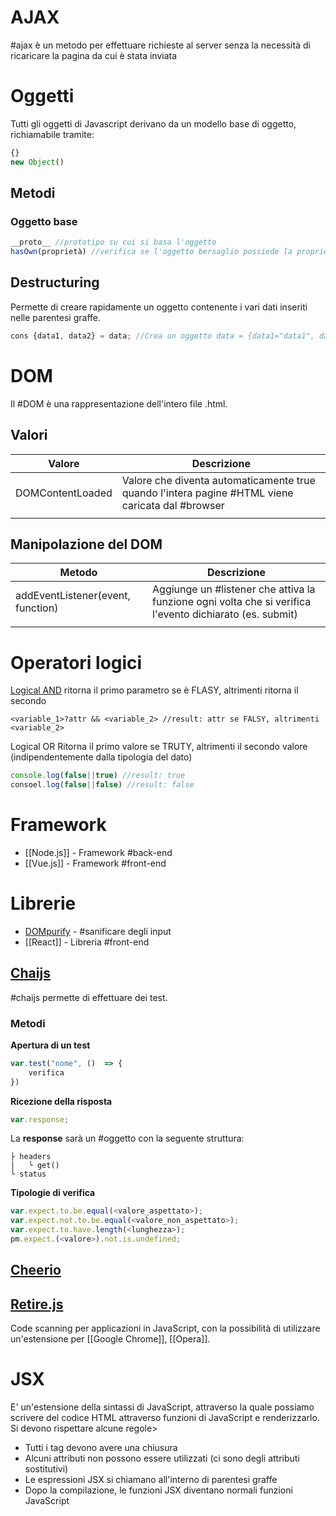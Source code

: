 # AJAX
#ajax è un metodo per effettuare richieste al server senza la necessità di ricaricare la pagina da cui è stata inviata
# Oggetti
Tutti gli oggetti di Javascript derivano da un modello base di oggetto, richiamabile tramite:
```Javascript
{}
new Object()
```
## Metodi
### Oggetto base
```Javascript
__proto__ //prototipo su cui si basa l'oggetto
hasOwn(proprietà) //verifica se l'oggetto bersaglio possiede la proprietà indicata
```
## Destructuring
Permette di creare rapidamente un oggetto contenente i vari dati inseriti nelle parentesi graffe. 
```Javascript
cons {data1, data2} = data; //Crea un oggetto data = {data1="data1", data2:"data2"}
```
# DOM
Il #DOM è una rappresentazione dell'intero file .html.
## Valori
| Valore | Descrizione |
| ---- | ---- |
| DOMContentLoaded | Valore che diventa automaticamente true quando l'intera pagine #HTML viene caricata dal #browser |
|  |  |
## Manipolazione del DOM
| Metodo | Descrizione |
| ---- | ---- |
| addEventListener(event, function) | Aggiunge un #listener che attiva la funzione ogni volta che si verifica l'evento dichiarato (es. submit) |
|  |  |
# Operatori logici
[Logical AND](https://developer.mozilla.org/en-US/docs/Web/JavaScript/Reference/Operators/Logical_AND)
ritorna il primo parametro se è FLASY, altrimenti ritorna il secondo
```Jvascript
<variable_1>?attr && <variable_2> //result: attr se FALSY, altrimenti <variable_2> 
```
Logical OR
Ritorna il primo valore se TRUTY, altrimenti il secondo valore (indipendentemente dalla tipologia del dato)
```Javascript
console.log(false||true) //result: true
consoel.log(false||false) //result: false
```
# Framework
- [[Node.js]] - Framework #back-end 
- [[Vue.js]] -  Framework #front-end 

# Librerie
- [DOMpurify](https://www.npmjs.com/package/dompurify) - #sanificare  degli input
- [[React]] - Libreria #front-end 

## [Chaijs](https://www.chaijs.com/)
#chaijs permette di effettuare dei test.
### Metodi
**Apertura di un test** 
```Javascript
var.test("nome", ()  => {
	verifica
})
```
**Ricezione della risposta**
```Javascript
var.response;
```
La **response** sarà un #oggetto con la seguente struttura:
```RESPONSE
├ headers
|	└ get()
└ status
```
**Tipologie di verifica**
```Javascript
var.expect.to.be.equal(<valore_aspettato>);
var.expect.not.to.be.equal(<valore_non_aspettato>);
var.expect.to.have.length(<lunghezza>);
pm.expect.(<valore>).not.is.undefined;
```

## [Cheerio](https://cheerio.js.org/)
## [Retire.js](https://github.com/RetireJS/retire.js)
Code scanning per applicazioni in JavaScript, con la possibilità di utilizzare un'estensione per [[Google Chrome]], [[Opera]].

# JSX
E' un'estensione della sintassi di JavaScript, attraverso la quale possiamo scrivere del codice HTML attraverso funzioni di JavaScript e renderizzarlo.
Si devono rispettare alcune regole>
- Tutti i tag devono avere una chiusura
- Alcuni attributi non possono essere utilizzati (ci sono degli attributi sostitutivi)
- Le espressioni JSX si chiamano all'interno di parentesi graffe
- Dopo la compilazione, le funzioni JSX diventano normali funzioni JavaScript